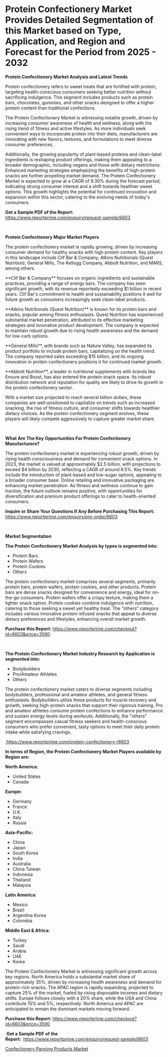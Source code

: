 <p><h1>Protein Confectionery Market Provides Detailed Segmentation of this Market based on Type, Application, and Region and Forecast for the Period from 2025 - 2032</h1></p><p><strong>Protein Confectionery Market Analysis and Latest Trends</strong></p>
<p><p>Protein confectionery refers to sweet treats that are fortified with protein, targeting health-conscious consumers seeking better nutrition without sacrificing indulgence. This segment includes products such as protein bars, chocolates, gummies, and other snacks designed to offer a higher protein content than traditional confections.</p><p>The Protein Confectionery Market is witnessing notable growth, driven by increasing consumer awareness of health and wellness, along with the rising trend of fitness and active lifestyles. As more individuals seek convenient ways to incorporate protein into their diets, manufacturers are innovating with new flavors, textures, and formulations to meet diverse consumer preferences. </p><p>Additionally, the growing popularity of plant-based proteins and clean-label ingredients is reshaping product offerings, making them appealing to a broader demographic, including vegans and those with dietary restrictions. Enhanced marketing strategies emphasizing the benefits of high-protein snacks are further propelling market demand. The Protein Confectionery Market is expected to grow at a CAGR of 9.30% during the forecast period, indicating strong consumer interest and a shift towards healthier sweet options. This growth highlights the potential for continued innovation and expansion within this sector, catering to the evolving needs of today's consumers.</p></p>
<p><strong>Get a Sample PDF of the Report:&nbsp;</strong> <a href="https://www.reportprime.com/enquiry/request-sample/6603?utm_campaign=3443&utm_medium=2&utm_source=Github&utm_content=ia&utm_term=19032025&utm_id=protein-confectionery">https://www.reportprime.com/enquiry/request-sample/6603</a></p>
<p>&nbsp;</p>
<p><strong>Protein Confectionery Major Market Players</strong></p>
<p><p>The protein confectionery market is rapidly growing, driven by increasing consumer demand for healthy snacks with high protein content. Key players in this landscape include Clif Bar & Company, Atkins Nutritionals (Quest Nutrition), General Mills, The Kellogg Company, Abbott Nutrition, and MARS, among others.</p><p>**Clif Bar & Company** focuses on organic ingredients and sustainable practices, providing a range of energy bars. The company has seen significant growth, with its revenue reportedly exceeding $1 billion in recent years. Clif Bar's commitment to health and sustainability positions it well for future growth as consumers increasingly seek clean-label products.</p><p>**Atkins Nutritionals (Quest Nutrition)** is known for its protein bars and snacks, popular among fitness enthusiasts. Quest Nutrition has experienced substantial market penetration, attributed to its effective marketing strategies and innovative product development. The company is expected to maintain robust growth due to rising health awareness and the demand for low-carb options.</p><p>**General Mills**, with brands such as Nature Valley, has expanded its product portfolio to include protein bars, capitalizing on the health trend. The company reported sales exceeding $15 billion, and its ongoing innovation in protein confectionery positions it for continued market growth.</p><p>**Abbott Nutrition**, a leader in nutritional supplements with brands like Ensure and Boost, has also entered the protein snack space. Its robust distribution network and reputation for quality are likely to drive its growth in the protein confectionery sector.</p><p>With a market size projected to reach several billion dollars, these companies are well-positioned to capitalize on trends such as increased snacking, the rise of fitness culture, and consumer shifts towards healthier dietary choices. As the protein confectionery segment evolves, these players will likely compete aggressively to capture greater market share.</p></p>
<p>&nbsp;</p>
<p><strong>What Are The Key Opportunities For Protein Confectionery Manufacturers?</strong></p>
<p><p>The protein confectionery market is experiencing robust growth, driven by rising health consciousness and demand for convenient snack options. In 2023, the market is valued at approximately $2.5 billion, with projections to exceed $4 billion by 2030, reflecting a CAGR of around 6.5%. Key trends include the introduction of plant-based and low-sugar options, appealing to a broader consumer base. Online retailing and innovative packaging are enhancing market penetration. As fitness and wellness continue to gain traction, the future outlook remains positive, with opportunities for diversification and premium product offerings to cater to health-oriented consumers.</p></p>
<p><strong>Inquire or Share Your Questions If Any Before Purchasing This Report:</strong> <a href="https://www.reportprime.com/enquiry/pre-order/6603?utm_campaign=3443&utm_medium=2&utm_source=Github&utm_content=ia&utm_term=19032025&utm_id=protein-confectionery">https://www.reportprime.com/enquiry/pre-order/6603</a></p>
<p>&nbsp;</p>
<p><strong>Market Segmentation</strong></p>
<p><strong>The Protein Confectionery Market Analysis by types is segmented into:</strong></p>
<p><ul><li>Protein Bars</li><li>Protein Wafers</li><li>Protein Cookies</li><li>Others</li></ul></p>
<p><p>The protein confectionery market comprises several segments, primarily protein bars, protein wafers, protein cookies, and other products. Protein bars are dense snacks designed for convenience and energy, ideal for on-the-go consumers. Protein wafers offer a crispy texture, making them a lighter snack option. Protein cookies combine indulgence with nutrition, catering to those seeking a sweet yet healthy treat. The "others" category includes various innovative protein-infused snacks that appeal to diverse dietary preferences and lifestyles, enhancing overall market growth.</p></p>
<p><strong>Purchase this Report:&nbsp;</strong><a href="https://www.reportprime.com/checkout?id=6603&price=3590&utm_campaign=3443&utm_medium=2&utm_source=Github&utm_content=ia&utm_term=19032025&utm_id=protein-confectionery">https://www.reportprime.com/checkout?id=6603&price=3590</a></p>
<p>&nbsp;</p>
<p><strong>The Protein Confectionery Market Industry Research by Application is segmented into:</strong></p>
<p><ul><li>Bodybuilders</li><li>Pro/Amateur Athletes</li><li>Others</li></ul></p>
<p><p>The protein confectionery market caters to diverse segments including bodybuilders, professional and amateur athletes, and general fitness enthusiasts. Bodybuilders utilize these products for muscle recovery and growth, seeking high-protein snacks that support their rigorous training. Pro and amateur athletes consume protein confections to enhance performance and sustain energy levels during workouts. Additionally, the "others" segment encompasses casual fitness seekers and health-conscious consumers who prefer convenient, tasty options to meet their daily protein intake while satisfying cravings.</p></p>
<p><a href="https://www.reportprime.com/protein-confectionery-r6603?utm_campaign=3443&utm_medium=2&utm_source=Github&utm_content=ia&utm_term=19032025&utm_id=protein-confectionery">&nbsp;https://www.reportprime.com/protein-confectionery-r6603</a></p>
<p><strong>In terms of Region, the Protein Confectionery Market Players available by Region are:</strong></p>
<p>
    <p> <strong> North America: </strong>
        <ul>
            <li>United States</li>
            <li>Canada</li>
        </ul>
        </p> 
    <p> <strong> Europe: </strong>
        <ul>
            <li>Germany</li>
            <li>France</li>
            <li>U.K.</li>
            <li>Italy</li>
            <li>Russia</li>
        </ul>
        </p> 
    <p> <strong> Asia-Pacific: </strong>
        <ul>
            <li>China</li>
            <li>Japan</li>
            <li>South Korea</li>
            <li>India</li>
            <li>Australia</li>
            <li>China Taiwan</li>
            <li>Indonesia</li>
            <li>Thailand</li>
            <li>Malaysia</li>
        </ul>
        </p> 
    <p> <strong> Latin America: </strong>
        <ul>
            <li>Mexico</li>
            <li>Brazil</li>
            <li>Argentina Korea</li>
            <li>Colombia</li>
        </ul>
        </p> 
    <p> <strong> Middle East & Africa: </strong>
        <ul>
            <li>Turkey</li>
            <li>Saudi</li>
            <li>Arabia</li>
            <li>UAE</li>
            <li>Korea</li>
        </ul>
    </p>
    </p>
<p><p>The Protein Confectionery Market is witnessing significant growth across key regions. North America holds a substantial market share of approximately 35%, driven by increasing health awareness and demand for protein-rich snacks. The APAC region is rapidly expanding, projected to capture 25% of the market, fueled by rising disposable incomes and dietary shifts. Europe follows closely with a 20% share, while the USA and China contribute 15% and 5%, respectively. North America and APAC are anticipated to remain the dominant markets moving forward.</p></p>
<p><strong>Purchase this Report: </strong><a href="https://www.reportprime.com/checkout?id=6603&price=3590&utm_campaign=3443&utm_medium=2&utm_source=Github&utm_content=ia&utm_term=19032025&utm_id=protein-confectionery">https://www.reportprime.com/checkout?id=6603&price=3590</a></p>
<p>&nbsp;<strong>Get a Sample PDF of the Report:&nbsp;&nbsp;</strong><a href="https://www.reportprime.com/enquiry/request-sample/6603?utm_campaign=3443&utm_medium=2&utm_source=Github&utm_content=ia&utm_term=19032025&utm_id=protein-confectionery">https://www.reportprime.com/enquiry/request-sample/6603</a></p>
<p><strong></strong></p>
<p><p><a href="https://github.com/kocssequen/Market-Research-Report-List-1/blob/main/confectionery-panning-products-market.md?utm_campaign=3443&utm_medium=2&utm_source=Github&utm_content=ia&utm_term=19032025&utm_id=protein-confectionery">Confectionery Panning Products Market</a></p></p>